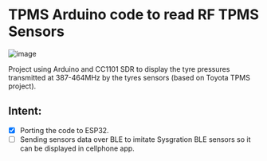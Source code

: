 # TPMS Arduino code to read RF TPMS Sensors
![image](https://github.com/avicarmeli/TPMS-SDR/assets/32562196/2d5f958e-7c0f-45a7-ba11-a033dc294d37)



Project using Arduino and CC1101 SDR to display the tyre pressures transmitted at 387-464MHz by the tyres sensors (based on Toyota TPMS project).
## Intent:
- [X] Porting the code to ESP32.
- [ ] Sending sensors data over BLE to imitate Sysgration BLE sensors so it can be displayed in cellphone app.
